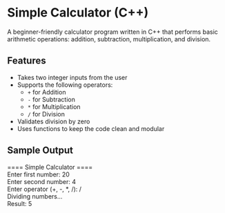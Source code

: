 # Simple Calculator (C++)

A beginner-friendly calculator program written in C++ that performs basic arithmetic operations: addition, subtraction, multiplication, and division.

## Features

- Takes two integer inputs from the user
- Supports the following operators:
  - `+` for Addition
  - `-` for Subtraction
  - `*` for Multiplication
  - `/` for Division
- Validates division by zero
- Uses functions to keep the code clean and modular

##  Sample Output
==== Simple Calculator ====<br>
Enter first number: 20<br>
Enter second number: 4<br>
Enter operator (+, -, *, /): /<br>
Dividing numbers...<br>
Result: 5

